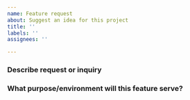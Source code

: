 ```yaml
---
name: Feature request
about: Suggest an idea for this project
title: ''
labels: ''
assignees: ''

---
```


### Describe request or inquiry ###
<!-- Add any other context about the problem or helpful links here! -->

### What purpose/environment will this feature serve? ###
<!-- Add reasoning -->
